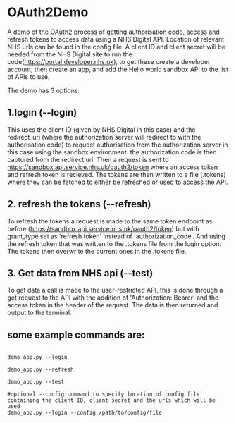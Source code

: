 # OAuth2Demo
A demo of the OAuth2 process of getting authorisation code, access and refresh tokens to access data using a NHS Digital API.
Location of relevant NHS urls can be found in the config file.
A client ID and client secret will be needed from the NHS Digital site to run the code(https://portal.developer.nhs.uk), to get these create a developer account, then create an app, and add the Hello world sandbox API to the list of APIs to use.

The demo has 3 options:

## 1.login (--login)
This uses the client ID (given by NHS Digital in this case) and the redirect_uri (where the authorization server will redirect to with the authorisation code) to request authorisation from the authorization server in this case using the sandbox environment. the authorization code is then captured from the redirect uri.
Then a request is sent to https://sandbox.api.service.nhs.uk/oauth2/token where an access token and refresh token is recieved.
The tokens are then written to a file (.tokens) where they can be fetched to either be refreshed or used to access the API.


## 2. refresh the tokens (--refresh)
To refresh the tokens a request is made to the same token endpoint as before (https://sandbox.api.service.nhs.uk/oauth2/token) but with grant_type set as 'refresh token' instead of 'authorization_code'. And using the refresh token that was written to the .tokens file from the login option. The tokens then overwrite the current ones in the .tokens file.

## 3. Get data from NHS api (--test)

To get data a call is made to the user-restricted API, this is done through a get request to the API with the addition of 'Authorization: Bearer' and the access token in the header of the request. The data is then returned and output to the terminal.

## some example commands are:

```

demo_app.py --login

demo_app.py --refresh

demo_app.py --test

#optional --config command to specify location of config file containing the client ID, client secret and the urls which will be used
demo_app.py --login --config /path/to/config/file

```
